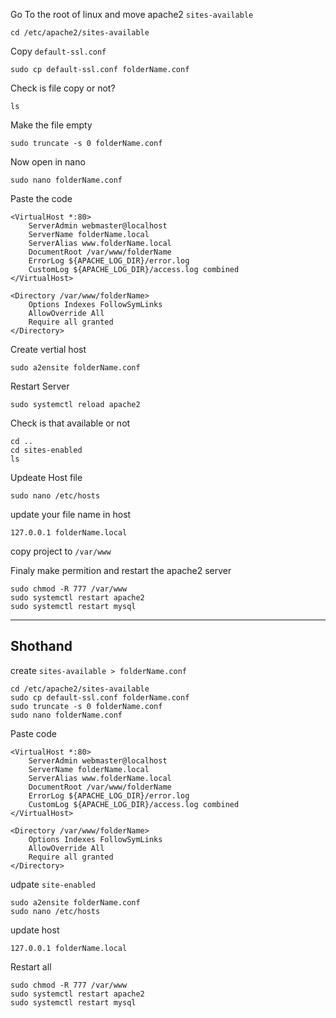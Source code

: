 
Go To the root of linux and move apache2 `sites-available`
``` shelll
cd /etc/apache2/sites-available
 ```
Copy `default-ssl.conf`
``` shelll
sudo cp default-ssl.conf folderName.conf
 ```
Check is file copy or not?
``` shelll
ls
 ```
Make the file empty
``` shell
sudo truncate -s 0 folderName.conf
```
Now open in nano
```
sudo nano folderName.conf
```
Paste the code 
```
<VirtualHost *:80>
    ServerAdmin webmaster@localhost
    ServerName folderName.local
    ServerAlias www.folderName.local
    DocumentRoot /var/www/folderName
    ErrorLog ${APACHE_LOG_DIR}/error.log
    CustomLog ${APACHE_LOG_DIR}/access.log combined
</VirtualHost>

<Directory /var/www/folderName>
    Options Indexes FollowSymLinks
    AllowOverride All
    Require all granted
</Directory>
```
Create vertial host

```
sudo a2ensite folderName.conf
```
Restart Server
```
sudo systemctl reload apache2
```

Check is that available or not

```
cd ..
cd sites-enabled
ls
```
Updeate Host file
```
sudo nano /etc/hosts
```
update your file name in host 
```
127.0.0.1 folderName.local
```
copy project to `/var/www` 

Finaly make permition and restart the apache2 server
```
sudo chmod -R 777 /var/www
sudo systemctl restart apache2
sudo systemctl restart mysql
```

---
## Shothand

create `sites-available > folderName.conf`

```
cd /etc/apache2/sites-available
sudo cp default-ssl.conf folderName.conf
sudo truncate -s 0 folderName.conf
sudo nano folderName.conf
```
Paste code 

```
<VirtualHost *:80>
    ServerAdmin webmaster@localhost
    ServerName folderName.local
    ServerAlias www.folderName.local
    DocumentRoot /var/www/folderName
    ErrorLog ${APACHE_LOG_DIR}/error.log
    CustomLog ${APACHE_LOG_DIR}/access.log combined
</VirtualHost>

<Directory /var/www/folderName>
    Options Indexes FollowSymLinks
    AllowOverride All
    Require all granted
</Directory>
```
udpate `site-enabled`
```
sudo a2ensite folderName.conf
sudo nano /etc/hosts
```
update host 
```
127.0.0.1 folderName.local
```

Restart all

```
sudo chmod -R 777 /var/www
sudo systemctl restart apache2
sudo systemctl restart mysql
```
